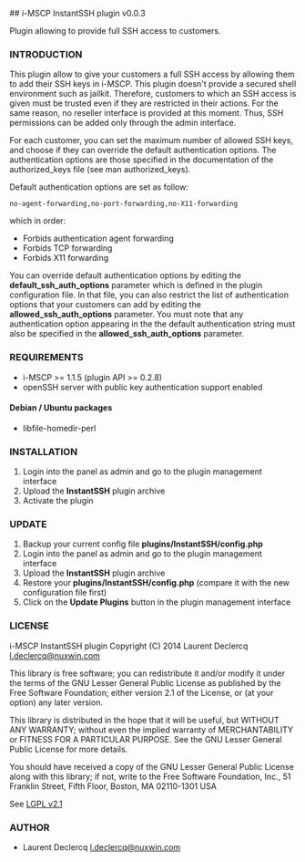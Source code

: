 ## i-MSCP InstantSSH plugin v0.0.3

Plugin allowing to provide full SSH access to customers.

### INTRODUCTION

This plugin allow to give your customers a full SSH access by allowing them to add their SSH keys in i-MSCP. This plugin
doesn't provide a secured shell environment such as jailkit. Therefore, customers to which an SSH access is given must
be trusted even if they are restricted in their actions. For the same reason, no reseller interface is provided at this
moment. Thus, SSH permissions can be added only through the admin interface.

For each customer, you can set the maximum number of allowed SSH keys, and choose if they can override the default
authentication options. The authentication options are those specified in the documentation of the authorized_keys file
(see man authorized_keys).

Default authentication options are set as follow:

	no-agent-forwarding,no-port-forwarding,no-X11-forwarding

which in order:

* Forbids authentication agent forwarding
* Forbids TCP forwarding
* Forbids X11 forwarding

You can override default authentication options by editing the **default_ssh_auth_options** parameter which is defined
in the plugin configuration file. In that file, you can also restrict the list of authentication options that your
customers can add by editing the **allowed_ssh_auth_options** parameter. You must note that any authentication option
appearing in the the default authentication string must also be specified in the **allowed_ssh_auth_options** parameter.

### REQUIREMENTS

* i-MSCP >= 1.1.5 (plugin API >= 0.2.8)
* openSSH server with public key authentication support enabled

#### Debian / Ubuntu packages

* libfile-homedir-perl

### INSTALLATION

1. Login into the panel as admin and go to the plugin management interface
2. Upload the **InstantSSH** plugin archive
3. Activate the plugin

### UPDATE

1. Backup your current config file **plugins/InstantSSH/config.php**
2. Login into the panel as admin and go to the plugin management interface
3. Upload the **InstantSSH** plugin archive
4. Restore your **plugins/InstantSSH/config.php** (compare it with the new configuration file first)
5. Click on the **Update Plugins** button in the plugin management interface

### LICENSE

 i-MSCP InstantSSH plugin
 Copyright (C) 2014 Laurent Declercq <l.declercq@nuxwin.com>

 This library is free software; you can redistribute it and/or
 modify it under the terms of the GNU Lesser General Public
 License as published by the Free Software Foundation; either
 version 2.1 of the License, or (at your option) any later version.

 This library is distributed in the hope that it will be useful,
 but WITHOUT ANY WARRANTY; without even the implied warranty of
 MERCHANTABILITY or FITNESS FOR A PARTICULAR PURPOSE.  See the GNU
 Lesser General Public License for more details.

 You should have received a copy of the GNU Lesser General Public
 License along with this library; if not, write to the Free Software
 Foundation, Inc., 51 Franklin Street, Fifth Floor, Boston, MA  02110-1301  USA

 See [LGPL v2.1](http://www.gnu.org/licenses/lgpl-2.1.txt "LGPL v2.1")

### AUTHOR

 * Laurent Declercq <l.declercq@nuxwin.com>
